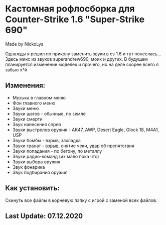 # Кастомная рофлосборка для Counter-Strike 1.6 "Super-Strike 690"

Made by NickoLys

Однажды я решил по приколу заменить звуки в cs 1.6 и тут понеслась...
Здесь микс из звуков superandrew690, моих и других.
В будущем планируется изменение моделек и прочего, но на деле скорее всего я забью х*й

## Изменения:
- Музыка в главном меню
- Фон главного меню
- Звуки меню
- Звуки шагов - обычные, по земле
- Звуки смерти
- Звук нанесения спрея
- Звуки выстрелов оружия - AK47, AWP, Desert Eagle, Glock 18, M4A1, USP
- Звуки бомбы - взрыв, закладка
- Звуки гранат - взрыв, снятие чеки, удар об препятствия
- Звуки попадания - по бетону, по металлу
- Звуки радио-команд (их мало пока что)
- Звуки выбора оружия
- Звук фонарика
- Звук подбирания оружия

## Как установить:
Скинуть все файлы в корневую папку с игрой с заменой всех файлов.

## Last Update: 07.12.2020
